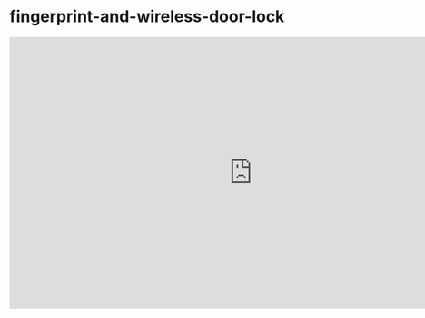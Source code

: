 # fingerprint-and-wireless-door-lock
<iframe width="853" height="480" src="https://www.youtube.com/embed/Vk4GNlGpWNg" title="Final Year Project(Fingerprint and wireless door lock)" frameborder="0" allow="accelerometer; autoplay; clipboard-write; encrypted-media; gyroscope; picture-in-picture; web-share" allowfullscreen></iframe>
